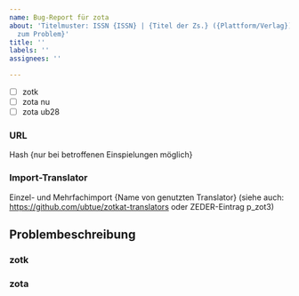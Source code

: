 ```yaml
---
name: Bug-Report für zota
about: 'Titelmuster: ISSN {ISSN} | {Titel der Zs.} ({Plattform/Verlag}) | {Schlagwörter
  zum Problem}'
title: ''
labels: ''
assignees: ''

---
```


- [ ] zotk
- [ ] zota nu
- [ ] zota ub28

### URL

Hash {nur bei betroffenen Einspielungen möglich}
  
### Import-Translator
Einzel- und Mehrfachimport
{Name von genutzten Translator}
(siehe auch: https://github.com/ubtue/zotkat-translators oder ZEDER-Eintrag p_zot3)

  
## Problembeschreibung

### zotk

### zota

